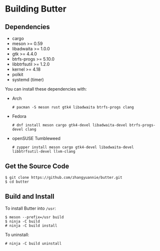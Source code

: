 # Building Butter

## Dependencies

- cargo
- meson >= 0.59
- libadwaita >= 1.0.0
- gtk >= 4.4.0
- btrfs-progs >= 5.10.0
- libbtrfsutil >= 1.2.0
- kernel >= 4.18
- polkit
- systemd (timer)

You can install these dependencies with:

- Arch
  ```
  # pacman -S meson rust gtk4 libadwaita btrfs-progs clang
  ```

- Fedora

  ```
  # dnf install meson cargo gtk4-devel libadwaita-devel btrfs-progs-devel clang
  ```

- openSUSE Tumbleweed

  ```
  # zypper install meson cargo gtk4-devel libadwaita-devel libbtrfsutil-devel llvm-clang
  ```

## Get the Source Code

```
$ git clone https://github.com/zhangyuannie/butter.git
$ cd butter
```

## Build and Install

To install Butter into `/usr`:

```
$ meson --prefix=/usr build
$ ninja -C build
# ninja -C build install
```

To uninstall:

```
# ninja -C build uninstall
```
